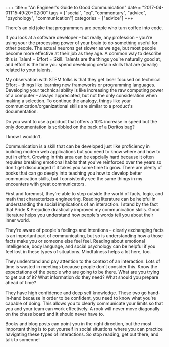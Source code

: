 +++
title = "An Engineer's Guide to Good Communication"
date = "2017-04-01T15:49:20+02:00"
tags = ["social", "eq", "commentary", "advice", "psychology", "communication"]
categories = ["advice"]
+++

There's an old joke that programmers are people who turn coffee into code. 

If you look at a software developer – but really, any profession – you're using your the processing power of your brain to do something useful for other people. The actual neurons get slower as we age, but most people become more effective at their job as they age. A common way to describe this is Talent + Effort = Skill. Talents are the things you're naturally good at, and effort is the time you spend developing certain skills that are (ideally) related to your talents. 

My observation with STEM folks is that they get laser focused on technical Effort – things like learning new frameworks or programming languages. Developing your technical ability is like increasing the raw computing power of a computer – always appreciated, but not the only consideration when making a selection. To continue the analogy, things like your communication/organizational skills are similar to a product's documentation. 

Do you want to use a product that offers a 10% increase in speed but the only documentation is scribbled on the back of a Doritos bag? 

I know I wouldn't. 

Communication is a skill that can be developed just like proficiency in building modern web applications but you need to know where and how to put in effort. Growing in this area can be espcially hard because it often requires breaking emotional habits that you've reinforced over the years so don't get discouraged if it takes you some time to grow. There are plenty of books that can go deeply into teaching you how to develop better communication skills, but I consistently see the same things in my encounters with great communicators. 

First and foremost, they're able to step outside the world of facts, logic, and math that characterizes engineering. Reading literature can be helpful in understanding the social implications of an interaction. I stand by the fact that Pride & Prejudice drastically improved my communication skills. Good literature helps you understand how people's words tell you about their inner world.

They're aware of people's feelings and intentions – clearly exchanging facts is an important part of communicating, but so is understanding how a those facts make you or someone else feel feel. Reading about emotional intelligence, body language, and social psychology can be helpful if you feel lost in these types of situations. Mindfulness helps a lot here, too.

They understand and pay attention to the context of an interaction. Lots of time is wasted in meetings because people don't consider this. Know the expectations of the people who are going to be there. What are you trying to get out of it? What information do they need? What should you prepare ahead of time?

They have high confidence and deep self knowledge.  These two go hand-in-hand because in order to be confident, you need to know what you're capable of doing. This allows you to clearly communicate your limits so that you and your team can work effectively. A rook will never move diagonally on the chess board and it should never have to. 

Books and blog posts can point you in the right direction, but the most important thing is to put yourself in social situations where you can practice navigating these types of interactions. So stop reading, get out there, and talk to someone!
